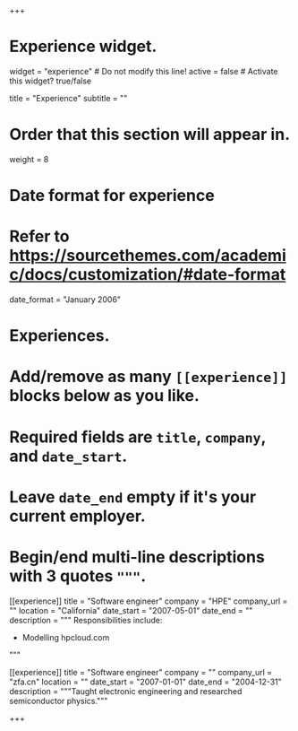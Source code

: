 +++
# Experience widget.
widget = "experience"  # Do not modify this line!
active = false  # Activate this widget? true/false

title = "Experience"
subtitle = ""

# Order that this section will appear in.
weight = 8

# Date format for experience
#   Refer to https://sourcethemes.com/academic/docs/customization/#date-format
date_format = "January 2006"

# Experiences.
#   Add/remove as many `[[experience]]` blocks below as you like.
#   Required fields are `title`, `company`, and `date_start`.
#   Leave `date_end` empty if it's your current employer.
#   Begin/end multi-line descriptions with 3 quotes `"""`.
[[experience]]
  title = "Software engineer"
  company = "HPE"
  company_url = ""
  location = "California"
  date_start = "2007-05-01"
  date_end = ""
  description = """
  Responsibilities include:
  
  
  * Modelling hpcloud.com
  
  """

[[experience]]
  title = "Software engineer"
  company = ""
  company_url = "zfa.cn"
  location = ""
  date_start = "2007-01-01"
  date_end = "2004-12-31"
  description = """Taught electronic engineering and researched semiconductor physics."""

+++
